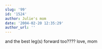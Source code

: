 ```yaml
---
slug: '99'
id: '1524'
author: Julie's mom
date: '2004-02-20 12:35:29'
author_url: ''
---
```

and the best leg(s) forward too???? love, mom
